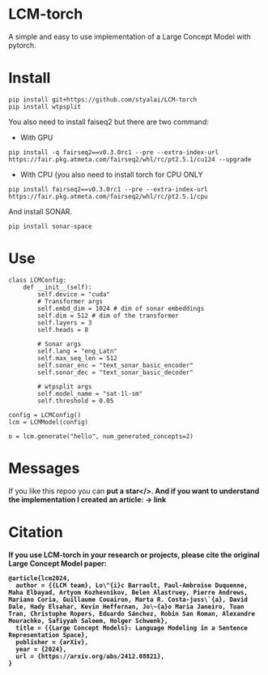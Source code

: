 # LCM-torch
A simple and easy to use implementation of a Large Concept Model with pytorch.

# Install
```
pip install git+https://github.com/styalai/LCM-torch
pip install wtpsplit
```
You also need to install faiseq2 but there are two command:
- With GPU
```
pip install -q fairseq2==v0.3.0rc1 --pre --extra-index-url  https://fair.pkg.atmeta.com/fairseq2/whl/rc/pt2.5.1/cu124 --upgrade
```
- With CPU (you also need to install torch for CPU ONLY
```
pip install fairseq2==v0.3.0rc1 --pre --extra-index-url  https://fair.pkg.atmeta.com/fairseq2/whl/rc/pt2.5.1/cpu
```
And install SONAR.
```
pip install sonar-space
```
# Use

```
class LCMConfig:
    def __init__(self):
        self.device = "cuda"
        # Transformer args
        self.embd_dim = 1024 # dim of sonar embeddings
        self.dim = 512 # dim of the transformer
        self.layers = 3
        self.heads = 8
    
        # Sonar args
        self.lang = "eng_Latn"
        self.max_seq_len = 512
        self.sonar_enc = "text_sonar_basic_encoder"
        self.sonar_dec = "text_sonar_basic_decoder"
    
        # wtpsplit args
        self.model_name = "sat-1l-sm"
        self.threshold = 0.05

config = LCMConfig()
lcm = LCMModel(config)

o = lcm.generate("hello", num_generated_concepts=2)
```
# Messages
If you like this repoo you can <b>put a star</>.
And if you want to understand the implementation I created an article:
-> link

# Citation
If you use LCM-torch in your research or projects, please cite the original Large Concept Model paper:
```
@article{lcm2024,
  author = {{LCM team}, Lo\"{i}c Barrault, Paul-Ambroise Duquenne, Maha Elbayad, Artyom Kozhevnikov, Belen Alastruey, Pierre Andrews, Mariano Coria, Guillaume Couairon, Marta R. Costa-juss\`{a}, David Dale, Hady Elsahar, Kevin Heffernan, Jo\~{a}o Maria Janeiro, Tuan Tran, Christophe Ropers, Eduardo Sánchez, Robin San Roman, Alexandre Mourachko, Safiyyah Saleem, Holger Schwenk},
  title = {{Large Concept Models}: Language Modeling in a Sentence Representation Space},
  publisher = {arXiv},
  year = {2024},
  url = {https://arxiv.org/abs/2412.08821},
}
```
